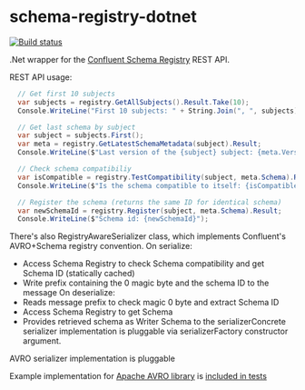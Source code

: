 # schema-registry-dotnet

[![Build status](https://ci.appveyor.com/api/projects/status/iw1d99tqhchpdtks/branch/master?svg=true)](https://ci.appveyor.com/project/jakobz/schema-registry-dotnet/branch/master)

.Net wrapper for the [Confluent Schema Registry](http://docs.confluent.io/1.0.1/schema-registry/docs/index.html) REST API.

REST API usage:
```c#
  // Get first 10 subjects
  var subjects = registry.GetAllSubjects().Result.Take(10);
  Console.WriteLine("First 10 subjects: " + String.Join(", ", subjects));

  // Get last schema by subject
  var subject = subjects.First();
  var meta = registry.GetLatestSchemaMetadata(subject).Result;
  Console.WriteLine($"Last version of the {subject} subject: {meta.Version}");

  // Check schema compatibiliy
  var isCompatible = registry.TestCompatibility(subject, meta.Schema).Result;
  Console.WriteLine($"Is the schema compatible to itself: {isCompatible}");

  // Register the schema (returns the same ID for identical schema)
  var newSchemaId = registry.Register(subject, meta.Schema).Result;
  Console.WriteLine($"Schema id: {newSchemaId}");
```

There's also RegistryAwareSerializer<T> class, which implements Confluent's AVRO+Schema registry convention.
On serialize: 
- Access Schema Registry to check Schema compatibility and get Schema ID (statically cached)
- Write prefix containing the 0 magic byte and the schema ID to the message
On deserialize:
- Reads message prefix to check magic 0 byte and extract Schema ID
- Access Schema Registry to get Schema
- Provides retrieved schema as Writer Schema to the serializerConcrete serializer implementation is pluggable via serializerFactory constructor argument.

AVRO serializer implementation is pluggable

Example implementation for [Apache AVRO library](https://www.nuget.org/packages/Apache.Avro/) is [included in tests](https://github.com/jakobz/schema-registry-dotnet/blob/master/SchemaRegistry.Tests/Serialization/AvroSerializerFactory.cs)
